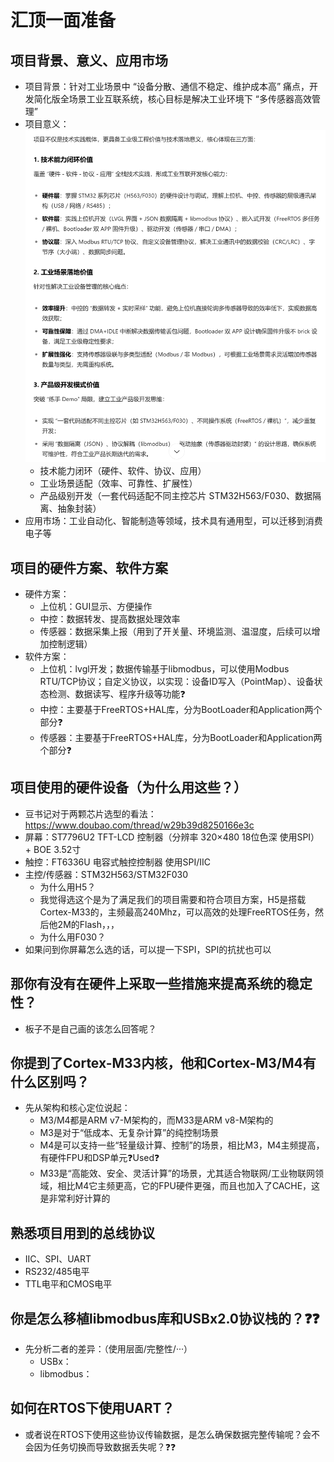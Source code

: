 # 汇顶一面准备

## 项目背景、意义、应用市场

- 项目背景：针对工业场景中 “设备分散、通信不稳定、维护成本高” 痛点，开发简化版全场景工业互联系统，核心目标是解决工业环境下 “多传感器高效管理”
- 项目意义：![alt text](项目意义.png)
  - 技术能力闭环（硬件、软件、协议、应用）
  - 工业场景适配（效率、可靠性、扩展性）
  - 产品级别开发（一套代码适配不同主控芯片 STM32H563/F030、数据隔离、抽象封装）
- 应用市场：工业自动化、智能制造等领域，技术具有通用型，可以迁移到消费电子等

## 项目的硬件方案、软件方案

- 硬件方案：
  - 上位机：GUI显示、方便操作
  - 中控：数据转发、提高数据处理效率
  - 传感器：数据采集上报（用到了开关量、环境监测、温湿度，后续可以增加控制逻辑）
- 软件方案：
  - 上位机：lvgl开发；数据传输基于libmodbus，可以使用Modbus RTU/TCP协议；自定义协议，以实现：设备ID写入（PointMap）、设备状态检测、数据读写、程序升级等功能❓
  - 中控：主要基于FreeRTOS+HAL库，分为BootLoader和Application两个部分❓
  - 传感器：主要基于FreeRTOS+HAL库，分为BootLoader和Application两个部分❓

## 项目使用的硬件设备（为什么用这些？）

- 豆书记对于两颗芯片选型的看法：<https://www.doubao.com/thread/w29b39d8250166e3c>
- 屏幕：ST7796U2 TFT-LCD 控制器（分辨率 320×480 18位色深 使用SPI） + BOE 3.52寸
- 触控：FT6336U 电容式触控控制器 使用SPI/IIC
- 主控/传感器：STM32H563/STM32F030
  - 为什么用H5？
  - 我觉得选这个是为了满足我们的项目需要和符合项目方案，H5是搭载Cortex-M33的，主频最高240Mhz，可以高效的处理FreeRTOS任务，然后他2M的Flash，，，
  - 为什么用F030？
- 如果问到你屏幕怎么选的话，可以提一下SPI，SPI的抗扰也可以

## 那你有没有在硬件上采取一些措施来提高系统的稳定性？

- 板子不是自己画的该怎么回答呢？

## 你提到了Cortex-M33内核，他和Cortex-M3/M4有什么区别吗？

- 先从架构和核心定位说起：
  - M3/M4都是ARM v7-M架构的，而M33是ARM v8-M架构的
  - M3是对于“低成本、无复杂计算”的纯控制场景
  - M4是可以支持一些“轻量级计算、控制”的场景，相比M3，M4主频提高，有硬件FPU和DSP单元❓Used❓
  - M33是“高能效、安全、灵活计算”的场景，尤其适合物联网/工业物联网领域，相比M4它主频更高，它的FPU硬件更强，而且也加入了CACHE，这是非常利好计算的

## 熟悉项目用到的总线协议

- IIC、SPI、UART
- RS232/485电平
- TTL电平和CMOS电平

## 你是怎么移植libmodbus库和USBx2.0协议栈的？❓❓

- 先分析二者的差异：（使用层面/完整性/···）
  - USBx：
  - libmodbus：

## 如何在RTOS下使用UART？

- 或者说在RTOS下使用这些协议传输数据，是怎么确保数据完整传输呢？会不会因为任务切换而导致数据丢失呢？❓❓

